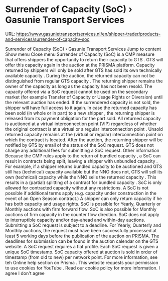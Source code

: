 # Surrender of Capacity (SoC) › Gasunie Transport Services

URL: https://www.gasunietransportservices.nl/en/shipper-trader/products-and-services/surrender-of-capacity-soc

Surrender of Capacity (SoC) › Gasunie Transport Services
Jump to content
Show menu
Close menu
Surrender of
Capacity
(SoC) is a
CMP measure
that offers shippers the opportunity to return their
capacity
to
GTS
.
GTS
will offer this
capacity
again in the auction at the PRISMA platform.
Capacity
returned by shippers will only be sold after
GTS
has sold its own technically
available capacity
. During the auction, the returned
capacity
can not be distinguished from regular
GTS
capacity
.
The returning
shipper
remains the owner of the
capacity
as long as the
capacity
has not been resold. The
capacity
offered via a SoC request cannot be used on the
secondary market
(for example Transfer of
Capacity
or Usage Rights or Diversion) until the relevant auction has ended. If the surrendered
capacity
is not sold, the
shipper
will have full access to it again.
In case the returned
capacity
has been sold (in whole or in part) to a new
shipper
, the returning
shipper
is released from its payment obligation for the part sold.
All returned
capacity
is auctioned at a virtual
interconnection point
(VIP) regardless of whether the original contract is at a virtual or a regular
interconnection point
. Unsold returned
capacity
remains at the (virtual or regular)
interconnection point
on which the contract is located.
After the auction, the returning
shipper
will be notified by
GTS
by email of the status of the SoC request.
GTS
does not charge any additional fees for submitting a SoC request.
Other information
Because      the
CMP
rules apply to the return of bundled
capacity
, a      SoC can result in contracts being split, leaving a
shipper
with      unbundled
capacity
. For example, if a
shipper
returns bundled
capacity
to      be auctioned and
GTS
still has (technical)
capacity
available but      the
NNO
does not,
GTS
will sell its own (technical)
capacity
while the
NNO
sells the returned
capacity
. This results in a (partial)      splitting of a contract for bundled
capacity
.
SoC      is only allowed for
contracted capacity
without any restrictions.      A SoC is not possible if additional terms apply (e.g.
capacity
under      construction in the event of an Open Season contract.) A
shipper
can only      return
capacity
if he has both
capacity
and usage rights.
SoC      is possible for Yearly, Quarterly or Monthly auctions with firm forward      flow. SoC is also possible for Monthly auctions of firm
capacity
in the counter flow direction. SoC does not apply to
interruptible capacity
and/or day-ahead and within-day auctions.
Submitting      a SoC request is subject to a deadline. For Yearly, Quarterly and Monthly      auctions, the request must have been successfully processed at least 5      working days before the publication of the auction on PRISMA. The      deadlines for submission can be found in
the      auction calendar
on the
GTS
website.
A      SoC request requires a flat profile.
Each      SoC request is given a unique SoC timestamp. SoC
capacity
offered at      auction is sold in order of timestamp (from old to new) per network point.
For more information, see teh Online help section on
Prisma
.
This website requests your permission to use cookies for
YouTube
. Read our
cookie policy
for more information.
I agree
I don't agree